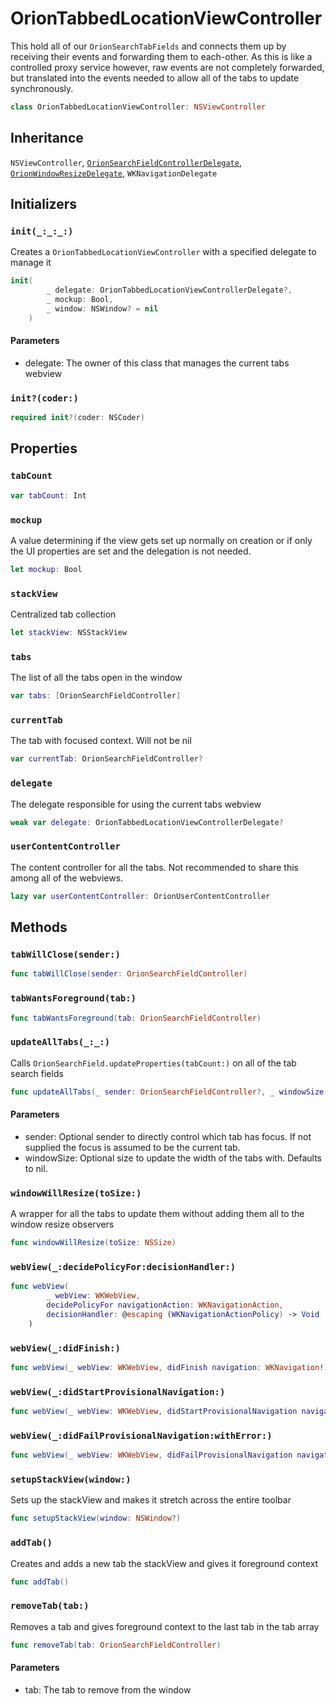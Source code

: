 # OrionTabbedLocationViewController

This hold all of our `OrionSearchTabFields` and connects them up by receiving their events
and forwarding them to each-other. As this is like a controlled proxy service however, raw events
are not completely forwarded, but translated into the events needed to allow all of the tabs to update
synchronously.

``` swift
class OrionTabbedLocationViewController: NSViewController 
```

## Inheritance

`NSViewController`, [`OrionSearchFieldControllerDelegate`](/OrionSearchFieldControllerDelegate), [`OrionWindowResizeDelegate`](/OrionWindowResizeDelegate), `WKNavigationDelegate`

## Initializers

### `init(_:_:_:)`

Creates a `OrionTabbedLocationViewController` with a specified delegate to manage it

``` swift
init(
        _ delegate: OrionTabbedLocationViewControllerDelegate?,
        _ mockup: Bool,
        _ window: NSWindow? = nil
    ) 
```

#### Parameters

  - delegate: The owner of this class that manages the current tabs webview

### `init?(coder:)`

``` swift
required init?(coder: NSCoder) 
```

## Properties

### `tabCount`

``` swift
var tabCount: Int 
```

### `mockup`

A value determining if the view gets set up normally on creation
or if only the UI properties are set and the delegation is not needed.

``` swift
let mockup: Bool
```

### `stackView`

Centralized tab collection

``` swift
let stackView: NSStackView 
```

### `tabs`

The list of all the tabs open in the window

``` swift
var tabs: [OrionSearchFieldController] 
```

### `currentTab`

The tab with focused context. Will not be nil

``` swift
var currentTab: OrionSearchFieldController?
```

### `delegate`

The delegate responsible for using the current tabs webview

``` swift
weak var delegate: OrionTabbedLocationViewControllerDelegate?
```

### `userContentController`

The content controller for all the tabs. Not recommended to share this
among all of the webviews.

``` swift
lazy var userContentController: OrionUserContentController 
```

## Methods

### `tabWillClose(sender:)`

``` swift
func tabWillClose(sender: OrionSearchFieldController) 
```

### `tabWantsForeground(tab:)`

``` swift
func tabWantsForeground(tab: OrionSearchFieldController) 
```

### `updateAllTabs(_:_:)`

Calls `OrionSearchField.updateProperties(tabCount:​)` on all of the tab search fields

``` swift
func updateAllTabs(_ sender: OrionSearchFieldController?, _ windowSize: NSSize? = nil) 
```

#### Parameters

  - sender: Optional sender to directly control which tab has focus. If not supplied the focus is assumed to be the current tab.
  - windowSize: Optional size to update the width of the tabs with. Defaults to nil.

### `windowWillResize(toSize:)`

A wrapper for all the tabs to update them without adding them
all to the window resize observers

``` swift
func windowWillResize(toSize: NSSize) 
```

### `webView(_:decidePolicyFor:decisionHandler:)`

``` swift
func webView(
        _ webView: WKWebView,
        decidePolicyFor navigationAction: WKNavigationAction,
        decisionHandler: @escaping (WKNavigationActionPolicy) -> Void
    ) 
```

### `webView(_:didFinish:)`

``` swift
func webView(_ webView: WKWebView, didFinish navigation: WKNavigation!) 
```

### `webView(_:didStartProvisionalNavigation:)`

``` swift
func webView(_ webView: WKWebView, didStartProvisionalNavigation navigation: WKNavigation!) 
```

### `webView(_:didFailProvisionalNavigation:withError:)`

``` swift
func webView(_ webView: WKWebView, didFailProvisionalNavigation navigation: WKNavigation!, withError error: Error) 
```

### `setupStackView(window:)`

Sets up the stackView and makes it stretch across the entire toolbar

``` swift
func setupStackView(window: NSWindow?) 
```

### `addTab()`

Creates and adds a new tab the stackView and gives it foreground context

``` swift
func addTab() 
```

### `removeTab(tab:)`

Removes a tab and gives foreground context to the last tab in the tab array

``` swift
func removeTab(tab: OrionSearchFieldController) 
```

#### Parameters

  - tab: The tab to remove from the window
